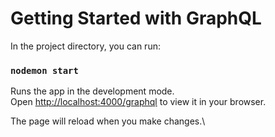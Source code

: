 # Getting Started with GraphQL

In the project directory, you can run:

### `nodemon start`

Runs the app in the development mode.\
Open [http://localhost:4000/graphql](http://localhost:4000/graphql) to view it in your browser.

The page will reload when you make changes.\
